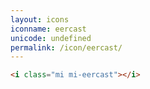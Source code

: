 ```yaml
---
layout: icons
iconname: eercast
unicode: undefined
permalink: /icon/eercast/
---
```


``` html
<i class="mi mi-eercast"></i>
```
